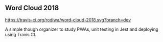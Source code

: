 ## Word Cloud 2018

https://travis-ci.org/rodiwa/word-cloud-2018.svg?branch=dev


A simple though organizer to study PWAs, unit testing in Jest and deploying using Travis CI.
